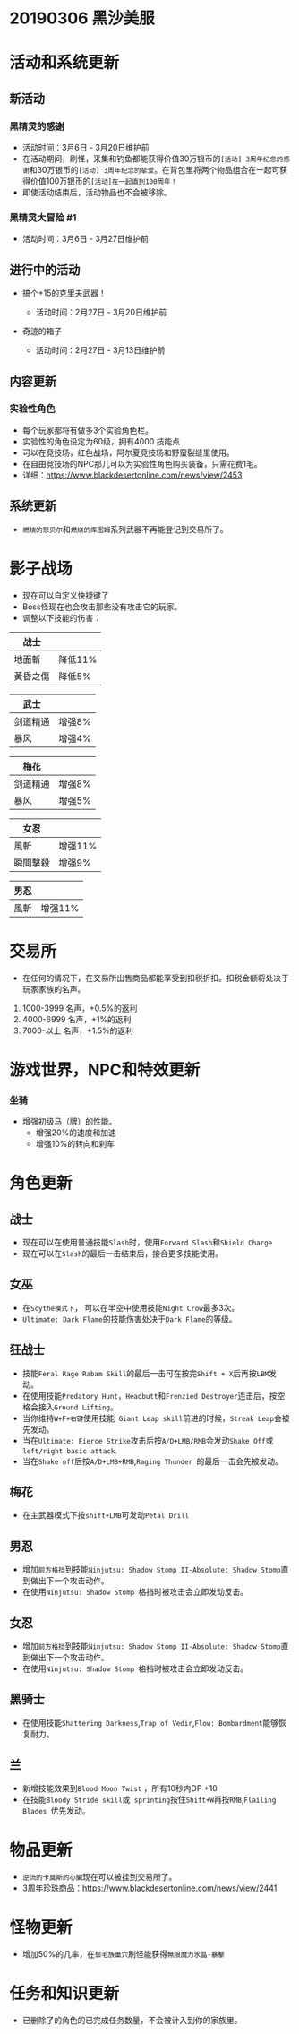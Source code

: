# 20190306 黑沙美服

# 活动和系统更新

## 新活动

### 黑精灵的感谢
- 活动时间：3月6日 - 3月20日维护前
- 在活动期间，刷怪，采集和钓鱼都能获得价值30万银币的`[活动] 3周年纪念的感谢`和30万银币的`[活动] 3周年纪念的挚爱`。在背包里将两个物品组合在一起可获得价值100万银币的`[活动]在一起直到100周年！`
- 即使活动结束后，活动物品也不会被移除。

### 黑精灵大冒险 #1
- 活动时间：3月6日 - 3月27日维护前

## 进行中的活动
- 搞个+15的克里夫武器！
  - 活动时间：2月27日 - 3月20日维护前

- 奇迹的箱子
  - 活动时间：2月27日 - 3月13日维护前
  
## 内容更新

### 实验性角色
- 每个玩家都将有做多3个实验角色栏。
- 实验性的角色设定为60级，拥有4000 技能点
- 可以在竞技场，红色战场，阿尔夏竞技场和野蛮裂缝里使用。
- 在自由竞技场的NPC那儿可以为实验性角色购买装备，只需花费1毛。
- 详细：https://www.blackdesertonline.com/news/view/2453

## 系统更新
- `燃烧的怒贝尔`和`燃烧的库图姆`系列武器不再能登记到交易所了。

# 影子战场
- 现在可以自定义快捷键了
- Boss怪现在也会攻击那些没有攻击它的玩家。
- 调整以下技能的伤害：

|  战士  ||
| ------------ | ------------ |
| 地面斬 | 降低11%  |   
| 黃昏之傷  |  降低5% |


|   武士   ||
| ------------ | ------------ |
| 剑道精通  |  增强8% |
|  暴风 |  增强4% |


|   梅花   ||
| ------------ | ------------ |
| 剑道精通  |  增强8% |
|  暴风 |  增强5% |


|   女忍   ||
| ------------ | ------------ |
| 風斬   |  增强11% |
| 瞬間擊殺 |  增强9% |


|   男忍   ||
| ------------ | ------------ |
| 風斬   |  增强11% |

# 交易所
- 在任何的情况下，在交易所出售商品都能享受到扣税折扣。扣税金额将处决于玩家家族的名声。
1. 1000-3999 名声，+0.5%的返利
2. 4000-6999 名声，+1%的返利
3. 7000-以上 名声，+1.5%的返利

# 游戏世界，NPC和特效更新

### 坐骑
- 增强初级马（牌）的性能。
  - 增强20%的速度和加速
  - 增强10%的转向和刹车
  
# 角色更新

## 战士



- 现在可以在使用普通技能`Slash`时，使用`Forward Slash`和`Shield Charge`
- 现在可以在`Slash`的最后一击结束后，接合更多技能使用。

## 女巫
- 在`Scythe模式下`， 可以在半空中使用技能`Night Crow`最多3次。
- `Ultimate: Dark Flame`的技能伤害处决于`Dark Flame`的等级。

## 狂战士
- 技能`Feral Rage Rabam Skill`的最后一击可在按完`Shift + X`后再按`LBM`发动。
- 在使用技能`Predatory Hunt`，`Headbutt`和`Frenzied Destroyer`连击后，按空格会接入`Ground Lifting`。
- 当你维持`W+F+右键`使用技能` Giant Leap skill`前进的时候，`Streak Leap`会被先发动。
- 当在`Ultimate: Fierce Strike`攻击后按`A/D+LMB/RMB`会发动`Shake Off`或` left/right basic attack`.
- 当在`Shake off`后按`A/D+LMB+RMB`,`Raging Thunder `的最后一击会先被发动。

## 梅花
- 在主武器模式下按`shift+LMB`可发动` Petal Drill `

## 男忍
- 增加`前方格挡`到技能`Ninjutsu: Shadow Stomp II-Absolute: Shadow Stomp`直到做出下一个攻击动作。
- 在使用`Ninjutsu: Shadow Stomp `格挡时被攻击会立即发动反击。

## 女忍
- 增加`前方格挡`到技能`Ninjutsu: Shadow Stomp II-Absolute: Shadow Stomp`直到做出下一个攻击动作。
- 在使用`Ninjutsu: Shadow Stomp `格挡时被攻击会立即发动反击。

## 黑骑士
- 在使用技能`Shattering Darkness`,`Trap of Vedir`,`Flow: Bombardment`能够恢复耐力。

## 兰
- 新增技能效果到`Blood Moon Twist` ，所有10秒内DP +10
- 在技能`Bloody Stride skill`或` sprinting`按住`Shift+W`再按`RMB`,`Flailing Blades `优先发动。

# 物品更新
- `逆流的卡莫斯的心臟`现在可以被挂到交易所了。
- 3周年珍珠商品：https://www.blackdesertonline.com/news/view/2441

# 怪物更新
- 增加50%的几率，在`鬃毛族巢穴`刷怪能获得`無限魔力水晶-暴擊`

# 任务和知识更新
- 已删除了的角色的已完成任务数量，不会被计入到你的家族里。

